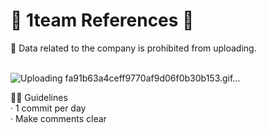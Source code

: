 # 💙 1team References 💙

💫 Data related to the company is prohibited from uploading.
<br/>
<br/>

![Uploading fa91b63a4ceff9770af9d06f0b30b153.gif…]()


 🧜‍♂️ Guidelines
 <br/>
· 1 commit per day
<br/>
· Make comments clear
